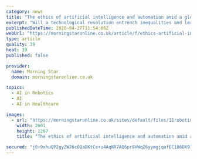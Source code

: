```yaml
---
category: news
title: "The ethics of artificial intelligence and automation amid a global pandemic"
excerpt: "Will a technological revolution entrench inequalities and lead to job losses, or can it be used to assist in delivering healthcare, asks OLIVIA BRIDGE"
publishedDateTime: 2020-04-27T11:54:00Z
webUrl: "https://morningstaronline.co.uk/article/f/ethics-artificial-intelligence-and-automation-amid-global-pandemic"
type: article
quality: 39
heat: 39
published: false

provider:
  name: Morning Star
  domain: morningstaronline.co.uk

topics:
  - AI in Robotics
  - AI
  - AI in Healthcare

images:
  - url: "https://morningstaronline.co.uk/sites/default/files/11robotimage.jpg"
    width: 2601
    height: 1267
    title: "The ethics of artificial intelligence and automation amid a global pandemic"

secured: "j8+9xhuQP2gyZWJ6cOQaDKtCe+u4AqNR7AQ6pr8HWqZ6yymgjqafEC186DX91XuxcjDQ8xJQG0sT7EW81iX0c7cW85auq45CXibFrS9AS2y7ncINZoF0rhdGwHy2TQOlJc+JsxTvRreV/TyaFwqHuEn+T8AestRnDlWUrecvrklN7AbgEtwNkzhOpe3vOBRJ6As5EEWJlEXMWQPp8aJW1ms3IkYXRv3Qu4tUHIQTVUPE8Rhpts2cu9g5GLovoI+BgRX3gzHABKW9OIkpDYgojYvOl1Yg/Qi3MeDPIeH4CREwLMvp7cL9vQH1TBmggT/73/RupoAi1ZZcLFLa2qSqwqG34/8FEeSWkY1kSkEoxIHDESLMIGSa6hsAPOKduWr7l5P90DDZYKBaasDRLYb/OEqxSFlAC4M6CljQwTB5rYZaAGju+dqoSp5l7gEVqDjCNCwUGbaJqkdZ/a+uFYzZh3BmBq/qu1x65Jjl7Y35+dk=;IJQdFLR+Le4upxHs6MHkHQ=="
---
```


